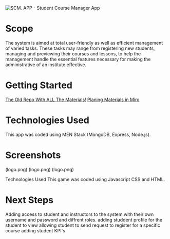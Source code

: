 
![SCM. APP - Student Course Manager App](logo.png)
# Scope
The system is aimed at total user-friendly as well as efficient management of varied tasks. These tasks may range from registering new students, managing and previewing their courses and lessons,  to help the management handle the essential features necessary for making the administrative of an institute effective.

# Getting Started
[The Old Repo With ALL The Materials!](https://github.com/MaryamAli21/Project-2.git)
[Planing Materials in Miro ](https://[https://miro.com/app/board/uXjVKyokqwk=/?share_link_id=132287352484])

# Technologies Used
This app was coded using MEN Stack (MongoDB, Express, Node.js).

# Screenshots
(logo.png)
(logo.png)
(logo.png)

Technologies Used
This game was coded using Javascript CSS and  HTML.

# Next Steps
Adding access to student and instructors to the system with their own username and password and diffrent roles.
adding studdent profile for the student to view 
allowing student to send request to register for a specific course 
adding student KPI's
